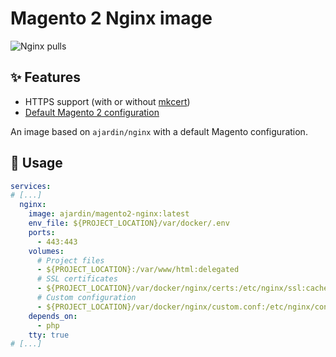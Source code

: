 Magento 2 Nginx image
=====================
![Nginx pulls](https://img.shields.io/docker/pulls/ajardin/nginx?style=for-the-badge)

✨ Features
-----------
* HTTPS support (with or without [mkcert][1])
* [Default Magento 2 configuration][2]

An image based on `ajardin/nginx` with a default Magento configuration.

🚀 Usage
--------
```yaml
services:
# [...]
  nginx:
    image: ajardin/magento2-nginx:latest
    env_file: ${PROJECT_LOCATION}/var/docker/.env
    ports:
      - 443:443
    volumes:
      # Project files
      - ${PROJECT_LOCATION}:/var/www/html:delegated
      # SSL certificates
      - ${PROJECT_LOCATION}/var/docker/nginx/certs:/etc/nginx/ssl:cached
      # Custom configuration
      - ${PROJECT_LOCATION}/var/docker/nginx/custom.conf:/etc/nginx/conf.d/custom.conf:ro
    depends_on:
      - php
    tty: true
# [...]
```

<!-- Resources -->
[1]: https://github.com/FiloSottile/mkcert
[2]: /magento2/nginx/magento.conf.sample
